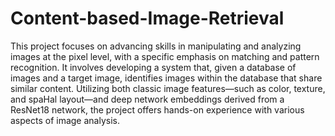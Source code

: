 # Content-based-Image-Retrieval

This project focuses on advancing skills in manipulating and analyzing images at the pixel level,
with a specific emphasis on matching and pattern recognition. It involves developing a system
that, given a database of images and a target image, identifies images within the database that
share similar content. Utilizing both classic image features—such as color, texture, and spaHal
layout—and deep network embeddings derived from a ResNet18 network, the project offers
hands-on experience with various aspects of image analysis.